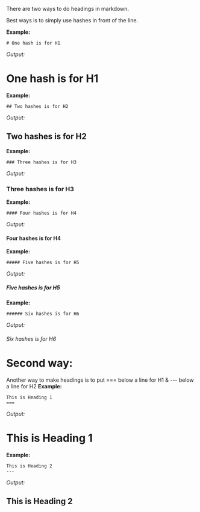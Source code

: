 There are two ways to do headings in markdown.

Best ways is to simply use hashes in front of the line.

**Example:**
```
# One hash is for H1
```
_Output:_
# One hash is for H1

**Example:**
```
## Two hashes is for H2
```
_Output:_
## Two hashes is for H2

**Example:**
```
### Three hashes is for H3
```
_Output:_
### Three hashes is for H3

**Example:**
```
#### Four hashes is for H4
```
_Output:_
#### Four hashes is for H4

**Example:**
```
##### Five hashes is for H5
```
_Output:_
##### Five hashes is for H5

**Example:**
```
###### Six hashes is for H6
```
_Output:_
###### Six hashes is for H6

# Second way:

Another way to make headings is to put === below a line for H1 & --- below a line for H2
**Example:**
```
This is Heading 1
===
```
_Output:_

This is Heading 1
===

**Example:**
```
This is Heading 2
---
```
_Output:_

This is Heading 2
---
